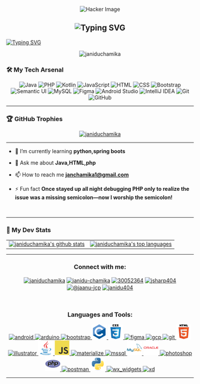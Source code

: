 <p align="center">
  <img src="https://cdn-icons-png.flaticon.com/128/9460/9460908.png" alt="Hacker Image" width="100" />
</p>
<h2 align="center">
  <img src="https://readme-typing-svg.herokuapp.com?font=Fira+Code&size=30&pause=1000&color=e8e8ff&center=true&vCenter=true&width=1000&lines=Hello,+I'm+Janidu+Chamika!" alt="Typing SVG" />
</h2>
<a href="https://git.io/typing-svg"><img src="https://readme-typing-svg.demolab.com?font=Fira+Code&pause=1000&color=AFB7F7&center=true&vCenter=true&width=1080&lines=BSc+(Hons)+Computer+Studies+undergrad+at+the+University+of+Kelaniya.;BEng+(Hons)+Software+Engineering++undergrad++at+IIC+University+" alt="Typing SVG" /></a>
<p align="center"> <img src="https://komarev.com/ghpvc/?username=janiduchamika&label=Profile%20views&color=0e75b6&style=flat" alt="janiduchamika" /> </p>

### 🛠️ My Tech Arsenal
<p align="center">
  <img src="https://img.shields.io/badge/-Java-red?style=flat-square&logo=java" alt="Java" />
  <img src="https://img.shields.io/badge/-PHP-blue?style=flat-square&logo=php" alt="PHP" />
  <img src="https://img.shields.io/badge/-Kotlin-purple?style=flat-square&logo=kotlin" alt="Kotlin" />
  <img src="https://img.shields.io/badge/-JavaScript-yellow?style=flat-square&logo=javascript" alt="JavaScript" />
  <img src="https://img.shields.io/badge/-HTML-orange?style=flat-square&logo=html5" alt="HTML" />
  <img src="https://img.shields.io/badge/-CSS-blue?style=flat-square&logo=css3" alt="CSS" />
  <img src="https://img.shields.io/badge/-Bootstrap-teal?style=flat-square&logo=bootstrap" alt="Bootstrap" />
  <img src="https://img.shields.io/badge/-Semantic_UI-blueviolet?style=flat-square&logo=semantic-ui" alt="Semantic UI" />
  <img src="https://img.shields.io/badge/-MySQL-lightgrey?style=flat-square&logo=mysql" alt="MySQL" />
  <img src="https://img.shields.io/badge/-Figma-pink?style=flat-square&logo=figma" alt="Figma" />
  <img src="https://img.shields.io/badge/-Android_Studio-green?style=flat-square&logo=android-studio" alt="Android Studio" />
  <img src="https://img.shields.io/badge/-IntelliJ_IDEA-black?style=flat-square&logo=intellij-idea" alt="IntelliJ IDEA" />
  <img src="https://img.shields.io/badge/-Git-black?style=flat-square&logo=git" alt="Git" />
  <img src="https://img.shields.io/badge/-GitHub-grey?style=flat-square&logo=github" alt="GitHub" />
</p>

---
### 🏆 GitHub Trophies
<p align="center"> <a href="https://github.com/ryo-ma/github-profile-trophy"><img src="https://github-profile-trophy.vercel.app/?username=janiduchamika&theme=dracula" alt="janiduchamika" /></a> 
</p>

---
- 🌱 I’m currently learning **python,spring boots**

- 💬 Ask me about **Java,HTML,php**

- 📫 How to reach me **janchamika1@gmail.com**

- ⚡ Fun fact **Once stayed up all night debugging PHP only to realize the issue was a missing semicolon—now I worship the semicolon!**

<br/>

---
### 🚀 My Dev Stats
<table align="center">
  <tr>
    <td>
      <a href="https://github.com/janiduchamika/github-readme-stats">
        <img src="https://github-readme-stats.vercel.app/api?username=janiduchamika&show_icons=true&include_all_commits=true&theme=catppuccin_mocha&hide_border=true" alt="janiduchamika's github stats" />
      </a>
    </td>
    <td>
      <a href="https://github.com/janiduchamika/github-readme-stats">
        <img src="https://github-readme-stats.vercel.app/api/top-langs/?username=janiduchamika&layout=compact&theme=catppuccin_mocha&hide_border=true" alt="janiduchamika's top languages" />
      </a>
    </td>
  </tr>
</table>

---

<h3 align="center">Connect with me:</h3>
<p align="center">
<a href="https://codepen.io/janiduchamika" target="blank"><img align="center" src="https://raw.githubusercontent.com/rahuldkjain/github-profile-readme-generator/master/src/images/icons/Social/codepen.svg" alt="janiduchamika" height="30" width="40" /></a>
<a href="https://linkedin.com/in/janidu-chamika" target="blank"><img align="center" src="https://raw.githubusercontent.com/rahuldkjain/github-profile-readme-generator/master/src/images/icons/Social/linked-in-alt.svg" alt="janidu-chamika" height="30" width="40" /></a>
<a href="https://stackoverflow.com/users/30052364" target="blank"><img align="center" src="https://raw.githubusercontent.com/rahuldkjain/github-profile-readme-generator/master/src/images/icons/Social/stack-overflow.svg" alt="30052364" height="30" width="40" /></a>
<a href="https://fb.com/jsharp404" target="blank"><img align="center" src="https://raw.githubusercontent.com/rahuldkjain/github-profile-readme-generator/master/src/images/icons/Social/facebook.svg" alt="jsharp404" height="30" width="40" /></a>
<a href="https://www.youtube.com/c/@jaanu-jcp" target="blank"><img align="center" src="https://raw.githubusercontent.com/rahuldkjain/github-profile-readme-generator/master/src/images/icons/Social/youtube.svg" alt="@jaanu-jcp" height="30" width="40" /></a>
<a href="https://discord.gg/janidu404" target="blank"><img align="center" src="https://www.svgrepo.com/show/353655/discord-icon.svg" alt="janidu404" height="30" width="40" /></a>
</p>

<br/>
<h3 align="center">Languages and Tools:</h3>
<p align="center"> <a href="https://developer.android.com" target="_blank" rel="noreferrer"> <img src="https://upload.wikimedia.org/wikipedia/commons/thumb/c/c1/Android_Studio_icon_%282023%29.svg/128px-Android_Studio_icon_%282023%29.svg.png" alt="android" width="40" height="40"/> </a> <a href="https://www.arduino.cc/" target="_blank" rel="noreferrer"> <img src="https://cdn.worldvectorlogo.com/logos/arduino-1.svg" alt="arduino" width="40" height="40"/> </a> <a href="https://getbootstrap.com" target="_blank" rel="noreferrer"> <img src="https://upload.wikimedia.org/wikipedia/commons/thumb/b/b2/Bootstrap_logo.svg/512px-Bootstrap_logo.svg.png" alt="bootstrap" width="40" height="40"/> </a> <a href="https://www.cprogramming.com/" target="_blank" rel="noreferrer"> <img src="https://raw.githubusercontent.com/devicons/devicon/master/icons/c/c-original.svg" alt="c" width="40" height="40"/> </a> <a href="https://www.w3schools.com/css/" target="_blank" rel="noreferrer"> <img src="https://raw.githubusercontent.com/devicons/devicon/master/icons/css3/css3-original-wordmark.svg" alt="css3" width="40" height="40"/> </a> <a href="https://www.figma.com/" target="_blank" rel="noreferrer"> <img src="https://www.vectorlogo.zone/logos/figma/figma-icon.svg" alt="figma" width="40" height="40"/> </a> <a href="https://cloud.google.com" target="_blank" rel="noreferrer"> <img src="https://www.vectorlogo.zone/logos/google_cloud/google_cloud-icon.svg" alt="gcp" width="40" height="40"/> </a> <a href="https://git-scm.com/" target="_blank" rel="noreferrer"> <img src="https://www.vectorlogo.zone/logos/git-scm/git-scm-icon.svg" alt="git" width="40" height="40"/> </a> <a href="https://www.w3.org/html/" target="_blank" rel="noreferrer"> <img src="https://raw.githubusercontent.com/devicons/devicon/master/icons/html5/html5-original-wordmark.svg" alt="html5" width="40" height="40"/> </a> <a href="https://www.adobe.com/in/products/illustrator.html" target="_blank" rel="noreferrer"> <img src="https://www.vectorlogo.zone/logos/adobe_illustrator/adobe_illustrator-icon.svg" alt="illustrator" width="40" height="40"/> </a> <a href="https://www.java.com" target="_blank" rel="noreferrer"> <img src="https://raw.githubusercontent.com/devicons/devicon/master/icons/java/java-original.svg" alt="java" width="40" height="40"/> </a> <a href="https://developer.mozilla.org/en-US/docs/Web/JavaScript" target="_blank" rel="noreferrer"> <img src="https://raw.githubusercontent.com/devicons/devicon/master/icons/javascript/javascript-original.svg" alt="javascript" width="40" height="40"/> </a> <a href="https://materializecss.com/" target="_blank" rel="noreferrer"> <img src="https://raw.githubusercontent.com/prplx/svg-logos/5585531d45d294869c4eaab4d7cf2e9c167710a9/svg/materialize.svg" alt="materialize" width="40" height="40"/> </a> <a href="https://www.microsoft.com/en-us/sql-server" target="_blank" rel="noreferrer"> <img src="https://www.svgrepo.com/show/303229/microsoft-sql-server-logo.svg" alt="mssql" width="40" height="40"/> </a> <a href="https://www.mysql.com/" target="_blank" rel="noreferrer"> <img src="https://raw.githubusercontent.com/devicons/devicon/master/icons/mysql/mysql-original-wordmark.svg" alt="mysql" width="40" height="40"/> </a> <a href="https://www.oracle.com/" target="_blank" rel="noreferrer"> <img src="https://raw.githubusercontent.com/devicons/devicon/master/icons/oracle/oracle-original.svg" alt="oracle" width="40" height="40"/> </a> <a href="https://www.photoshop.com/en" target="_blank" rel="noreferrer"> <img src="https://www.adobe.com/cc-shared/assets/img/product-icons/svg/photoshop-40.svg" alt="photoshop" width="40" height="40"/> </a> <a href="https://www.php.net" target="_blank" rel="noreferrer"> <img src="https://raw.githubusercontent.com/devicons/devicon/master/icons/php/php-original.svg" alt="php" width="40" height="40"/> </a> <a href="https://postman.com" target="_blank" rel="noreferrer"> <img src="https://www.vectorlogo.zone/logos/getpostman/getpostman-icon.svg" alt="postman" width="40" height="40"/> </a> <a href="https://www.python.org" target="_blank" rel="noreferrer"> <img src="https://raw.githubusercontent.com/devicons/devicon/master/icons/python/python-original.svg" alt="python" width="40" height="40"/> </a> <a href="https://www.wxwidgets.org/" target="_blank" rel="noreferrer"> <img src="https://upload.wikimedia.org/wikipedia/commons/b/bb/WxWidgets.svg" alt="wx_widgets" width="40" height="40"/> </a> <a href="https://www.adobe.com/products/xd.html" target="_blank" rel="noreferrer"> <img src="https://helpx.adobe.com/content/dam/help/mnemonics/xd_app_RGB_2017.svg" alt="xd" width="40" height="40"/> </a> </p>

---
<!-- Copy-paste in your Readme.md file -->
<!--
<a href="https://next.ossinsight.io/widgets/official/compose-user-dashboard-stats?user_id=100714228" target="_blank" style="display: block" align="center">
  <picture>
    <source media="(prefers-color-scheme: dark)" srcset="https://next.ossinsight.io/widgets/official/compose-user-dashboard-stats/thumbnail.png?user_id=100714228&image_size=auto&color_scheme=dark" width="771" height="auto">
    <img alt="Dashboard stats of Janidu Chamika" src="https://next.ossinsight.io/widgets/official/compose-user-dashboard-stats/thumbnail.png?user_id=100714228&image_size=auto&color_scheme=light" width="771" height="auto">
  </picture>
</a>
-->
<!-- Made with [OSS Insight](https://ossinsight.io/) -->

